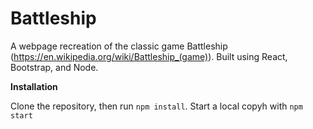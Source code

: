 # Battleship

A webpage recreation of the classic game Battleship (https://en.wikipedia.org/wiki/Battleship_(game)). Built using React, Bootstrap, and Node.

**Installation**

Clone the repository, then run `npm install`. Start a local copyh with `npm start`
